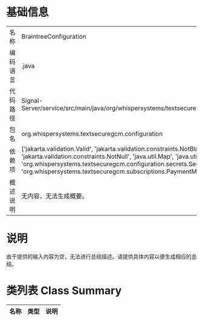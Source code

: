 # 基础信息

|      |      |
|------|------|
| 名称 | BraintreeConfiguration |
| 编码语言 | .java |
| 代码路径 | Signal-Server/service/src/main/java/org/whispersystems/textsecuregcm/configuration/BraintreeConfiguration.java |
| 包名 | org.whispersystems.textsecuregcm.configuration |
| 依赖项 | ['jakarta.validation.Valid', 'jakarta.validation.constraints.NotBlank', 'jakarta.validation.constraints.NotEmpty', 'jakarta.validation.constraints.NotNull', 'java.util.Map', 'java.util.Set', 'org.whispersystems.textsecuregcm.configuration.secrets.SecretString', 'org.whispersystems.textsecuregcm.subscriptions.PaymentMethod'] |
| 概述说明 | 无内容，无法生成概要。 |

# 说明

由于提供的输入内容为空，无法进行总结描述。请提供具体内容以便生成相应的总结。

# 类列表 Class Summary

| 名称   | 类型  | 说明 |
|-------|------|-------------|




